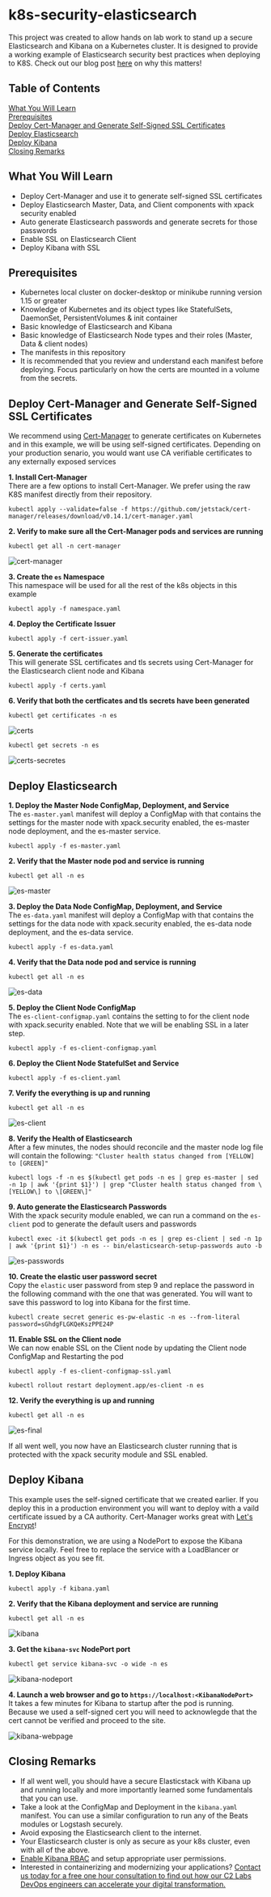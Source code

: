 # k8s-security-elasticsearch

This project was created to allow hands on lab work to stand up a secure Elasticsearch and Kibana on a Kubernetes cluster.  It is designed to provide a working example of Elasticsearch security best practices when deploying to K8S.  Check out our blog post [here](https://www.c2labs.com/news) on why this matters!

## Table of Contents

[What You Will Learn](#overview)<br>
[Prerequisites](#prereqs)<br>
[Deploy Cert-Manager and Generate Self-Signed SSL Certificates](#cert-manager)<br>
[Deploy Elasticsearch](#deploy-es)<br>
[Deploy Kibana](#deploy-kibana)<br>
[Closing Remarks](#closing-remarks)<br>

<a name="overview"/>

## What You Will Learn
- Deploy Cert-Manager and use it to generate self-signed SSL certificates
- Deploy Elasticsearch Master, Data, and Client components with xpack security enabled
- Auto generate Elasticsearch passwords and generate secrets for those passwords
- Enable SSL on Elasticsearch Client
- Deploy Kibana with SSL

<a name="prereqs"/>

## Prerequisites
- Kubernetes local cluster on docker-desktop or minikube running version 1.15 or greater
- Knowledge of Kubernetes and its object types like StatefulSets, DaemonSet, PersistentVolumes & init container
- Basic knowledge of Elasticsearch and Kibana
- Basic knowledge of Elasticsearch Node types and their roles (Master, Data & client nodes)
- The manifests in this repository
- It is recommended that you review and understand each manifest before deploying. Focus particularly on how the certs are mounted in a volume from the secrets.   

<a name="cert-manager"/>

## Deploy Cert-Manager and Generate Self-Signed SSL Certificates
We recommend using [Cert-Manager](https://cert-manager.io/docs/) to generate certificates on Kubernetes and in this example, we will be using self-signed certificates. Depending on your production senario, you would want use CA verifiable certificates to any externally exposed services 

**1. Install Cert-Manager**<br>
There are a few options to install Cert-Manager. We prefer using the raw K8S manifest directly from their repository. 

```
kubectl apply --validate=false -f https://github.com/jetstack/cert-manager/releases/download/v0.14.1/cert-manager.yaml
```

**2. Verify to make sure all the Cert-Manager pods and services are running**

```
kubectl get all -n cert-manager
```

![cert-manager](./screenshots/cert-manager.png)

**3. Create the `es` Namespace**<br>
This namespace will be used for all the rest of the k8s objects in this example

```
kubectl apply -f namespace.yaml
```

**4. Deploy the Certificate Issuer**

```
kubectl apply -f cert-issuer.yaml
```

**5. Generate the certificates**<br>
This will generate SSL certificates and tls secrets using Cert-Manager for the Elasticsearch client node and Kibana

```
kubectl apply -f certs.yaml
```


**6. Verify that both the certficates and tls secrets have been generated**

```
kubectl get certificates -n es
```

![certs](./screenshots/certs.png)

```
kubectl get secrets -n es
```

![certs-secretes](./screenshots/certs-secrets.png)

<a name="deploy-es"/>

## Deploy Elasticsearch

**1. Deploy the Master Node ConfigMap, Deployment, and Service**<br>
The `es-master.yaml` manifest will deploy a ConfigMap with that contains the settings for the master node with xpack.security enabled, the es-master node deployment, and the es-master service.

```
kubectl apply -f es-master.yaml
```

**2. Verify that the Master node pod and service is running**

```
kubectl get all -n es
```

![es-master](./screenshots/es-master.png)

**3. Deploy the Data Node ConfigMap, Deployment, and Service**<br>
The `es-data.yaml` manifest will deploy a ConfigMap with that contains the settings for the data node with xpack.security enabled, the es-data node deployment, and the es-data service. 

```
kubectl apply -f es-data.yaml
```

**4. Verify that the Data node pod and service is running**<br>

```
kubectl get all -n es
```

![es-data](./screenshots/es-data.png)

**5. Deploy the Client Node ConfigMap**<br>
The `es-client-configmap.yaml` contains the setting to for the client node with xpack.security enabled.  Note that we will be enabling SSL in a later step. 

```
kubectl apply -f es-client-configmap.yaml
```

**6. Deploy the Client Node StatefulSet and Service**<br>
 
```
kubectl apply -f es-client.yaml
```

**7. Verify the everything is up and running**

```
kubectl get all -n es
```

![es-client](./screenshots/es-client.png)

**8. Verify the Health of Elasticsearch**<br>
After a few minutes, the nodes should reconcile and the master node log file will contain the following: `"Cluster health status changed from [YELLOW] to [GREEN]"`

```
kubectl logs -f -n es $(kubectl get pods -n es | grep es-master | sed -n 1p | awk '{print $1}') | grep "Cluster health status changed from \[YELLOW\] to \[GREEN\]"
```

**9. Auto generate the Elasticsearch Passwords**<br>
With the xpack security module enabled, we can run a command on the `es-client` pod to generate the default users and passwords

```
kubectl exec -it $(kubectl get pods -n es | grep es-client | sed -n 1p | awk '{print $1}') -n es -- bin/elasticsearch-setup-passwords auto -b
```

![es-passwords](./screenshots/es-passwords.png)

**10. Create the elastic user password secret**<br> 
Copy the `elastic` user password from step 9 and replace the password in the following command with the one that was generated.  You will want to save this password to log into Kibana for the first time. 

```
kubectl create secret generic es-pw-elastic -n es --from-literal password=sGhdgFLGKQeKszPPE24P
```

**11. Enable SSL on the Client node**<br>
We can now enable SSL on the Client node by updating the Client node ConfigMap and Restarting the pod

```
kubectl apply -f es-client-configmap-ssl.yaml
```

```
kubectl rollout restart deployment.app/es-client -n es
```

**12. Verify the everything is up and running**<br>

```
kubectl get all -n es
```

![es-final](./screenshots/es-final.png)

If all went well, you now have an Elasticsearch cluster running that is protected with the xpack security module and SSL enabled.

<a name="deploy-kibana"/>

## Deploy Kibana
This example uses the self-signed certificate that we created earlier.  If you deploy this in a production environment you will want to deploy with a vaild certificate issued by a CA authority.  Cert-Manager works great with [Let's Encrypt](https://letsencrypt.org/)!  

For this demonstration, we are using a NodePort to expose the Kibana service locally. Feel free to replace the service with a LoadBlancer or Ingress object as you see fit. 

**1. Deploy Kibana**

```
kubectl apply -f kibana.yaml
```

**2. Verify that the Kibana deployment and service are running**

```
kubectl get all -n es
```

![kibana](./screenshots/kibana.png)

**3. Get the `kibana-svc` NodePort port**

```
kubectl get service kibana-svc -o wide -n es
```

![kibana-nodeport](./screenshots/kibana-nodeport.png)

**4. Launch a web browser and go to `https://localhost:<KibanaNodePort>`**<br>
It takes a few minutes for Kibana to startup after the pod is running.  Because we used a self-signed cert you will need to acknowlegde that the cert cannot be verified and proceed to the site.  

![kibana-webpage](./screenshots/kibana-webpage.png)

<a name="closing-remarks"/>

## Closing Remarks
- If all went well, you should have a secure Elasticstack with Kibana up and running locally and more importantly learned some fundamentals that you can use. 
- Take a look at the ConfigMap and Deployment in the `kibana.yaml` manifest.  You can use a similar configuration to run any of the Beats modules or Logstash securely. 
- Avoid exposing the Elasticsearch client to the internet.
- Your Elasticsearch cluster is only as secure as your k8s cluster, even with all of the above.
- [Enable Kibana RBAC](https://www.elastic.co/guide/en/kibana/current/development-security-rbac.html) and setup appropriate user permissions.
- Interested in containerizing and modernizing your applications?  [Contact us today for a free one hour consultation to find out how our C2 Labs DevOps engineers can accelerate your digital transformation.](https://www.c2labs.com/contact-us)






